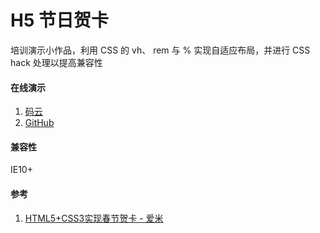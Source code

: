 # H5 节日贺卡
培训演示小作品，利用 CSS 的 vh、 rem 与 % 实现自适应布局，并进行 CSS hack 处理以提高兼容性


#### 在线演示
1. <a href="http://ambit.gitee.io/h5-greeting-card/" target="_blank">码云</a>
2. <a href="https://ambit-tsai.github.io/h5-greeting-card/" target="_blank">GitHub</a>


#### 兼容性
IE10+

#### 参考
1. <a href="https://www.imooc.com/learn/597/" target="_blank">HTML5+CSS3实现春节贺卡 - 爱米</a>
